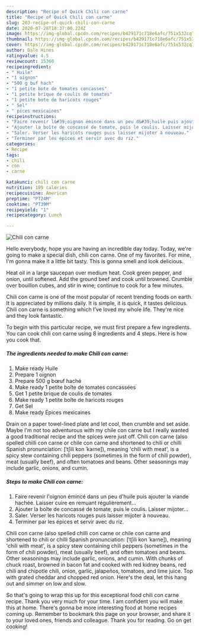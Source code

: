```yaml
---
description: "Recipe of Quick Chili con carne"
title: "Recipe of Quick Chili con carne"
slug: 203-recipe-of-quick-chili-con-carne
date: 2020-07-28T18:37:00.224Z
image: https://img-global.cpcdn.com/recipes/b429171c718e6afc/751x532cq70/chili-con-carne-photo-principale-de-la-recette.jpg
thumbnail: https://img-global.cpcdn.com/recipes/b429171c718e6afc/751x532cq70/chili-con-carne-photo-principale-de-la-recette.jpg
cover: https://img-global.cpcdn.com/recipes/b429171c718e6afc/751x532cq70/chili-con-carne-photo-principale-de-la-recette.jpg
author: Dale Hines
ratingvalue: 4.5
reviewcount: 15360
recipeingredient:
- " Huile"
- "1 oignon"
- "500 g buf hach"
- "1 petite bote de tomates concasses"
- "1 petite brique de coulis de tomates"
- "1 petite bote de haricots rouges"
- " Sel"
- " pices mexicaines"
recipeinstructions:
- "Faire revenir l&#39;oignon émincé dans un peu d&#39;huile puis ajouter la viande hachée. Laisser cuire en remuant régulièrement..."
- "Ajouter la boîte de concassé de tomate, puis le coulis. Laisser mijoter..."
- "Saler. Verser les haricots rouges puis laisser mijoter à nouveau."
- "Terminer par les épices et servir avec du riz."
categories:
- Recipe
tags:
- chili
- con
- carne

katakunci: chili con carne 
nutrition: 189 calories
recipecuisine: American
preptime: "PT24M"
cooktime: "PT39M"
recipeyield: "1"
recipecategory: Lunch

---
```



![Chili con carne](https://img-global.cpcdn.com/recipes/b429171c718e6afc/751x532cq70/chili-con-carne-photo-principale-de-la-recette.jpg)

Hello everybody, hope you are having an incredible day today. Today, we're going to make a special dish, chili con carne. One of my favorites. For mine, I'm gonna make it a little bit tasty. This is gonna smell and look delicious.

Heat oil in a large saucepan over medium heat. Cook green pepper, and onion, until softened. Add the ground beef and cook until browned. Crumble over bouillon cubes, and stir in wine; continue to cook for a few minutes.

Chili con carne is one of the most popular of recent trending foods on earth. It is appreciated by millions daily. It is simple, it is quick, it tastes delicious. Chili con carne is something which I've loved my whole life. They're nice and they look fantastic.


To begin with this particular recipe, we must first prepare a few ingredients. You can cook chili con carne using 8 ingredients and 4 steps. Here is how you cook that.

<!--inarticleads1-->

##### The ingredients needed to make Chili con carne:

1. Make ready  Huile
1. Prepare 1 oignon
1. Prepare 500 g bœuf haché
1. Make ready 1 petite boîte de tomates concassées
1. Get 1 petite brique de coulis de tomates
1. Make ready 1 petite boîte de haricots rouges
1. Get  Sel
1. Make ready  Épices mexicaines


Drain on a paper towel-lined plate and let cool, then crumble and set aside. Maybe I&#39;m not too adventurous with my chile con carne but I really wanted a good traditional recipe and the spices were just off. Chili con carne (also spelled chilli con carne or chile con carne and shortened to chili or chilli Spanish pronunciation: [ˈtʃili kon ˈkaɾne]), meaning &#39;chili with meat&#39;, is a spicy stew containing chili peppers (sometimes in the form of chili powder), meat (usually beef), and often tomatoes and beans. Other seasonings may include garlic, onions, and cumin. 

<!--inarticleads2-->

##### Steps to make Chili con carne:

1. Faire revenir l&#39;oignon émincé dans un peu d&#39;huile puis ajouter la viande hachée. Laisser cuire en remuant régulièrement...
1. Ajouter la boîte de concassé de tomate, puis le coulis. Laisser mijoter...
1. Saler. Verser les haricots rouges puis laisser mijoter à nouveau.
1. Terminer par les épices et servir avec du riz.


Chili con carne (also spelled chilli con carne or chile con carne and shortened to chili or chilli Spanish pronunciation: [ˈtʃili kon ˈkaɾne]), meaning &#39;chili with meat&#39;, is a spicy stew containing chili peppers (sometimes in the form of chili powder), meat (usually beef), and often tomatoes and beans. Other seasonings may include garlic, onions, and cumin. With chunks of chuck roast, browned in bacon fat and cooked with red kidney beans, red chili and chipotle chili, onion, garlic, jalapeños, tomatoes, and lime juice. Top with grated cheddar and chopped red onion. Here&#39;s the deal, let this hang out and simmer on low and slow. 

So that's going to wrap this up for this exceptional food chili con carne recipe. Thank you very much for your time. I am confident you will make this at home. There's gonna be more interesting food at home recipes coming up. Remember to bookmark this page on your browser, and share it to your loved ones, friends and colleague. Thank you for reading. Go on get cooking!
